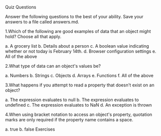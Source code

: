 Quiz Questions

Answer the following questions to the best of your ability. Save your answers to a file called answers.md.

1.Which of the following are good examples of data that an object might hold? Choose all that apply.

a. A grocery list
b. Details about a person
c. A boolean value indicating whether or not today is February 14th.
d. Browser configuration settings
e. All of the above

2.What type of data can an object's values be?

a. Numbers
b. Strings
c. Objects
d. Arrays
e. Functions
f. All of the above

3.What happens if you attempt to read a property that doesn't exist on an object?

a. The expression evaluates to null
b. The expression evaluates to undefined
c. The expression evaluates to NaN
d. An exception is thrown

4.When using bracket notation to access an object's property, quotation marks are only required if the property name contains a space.

a. true
b. false
Exercises
